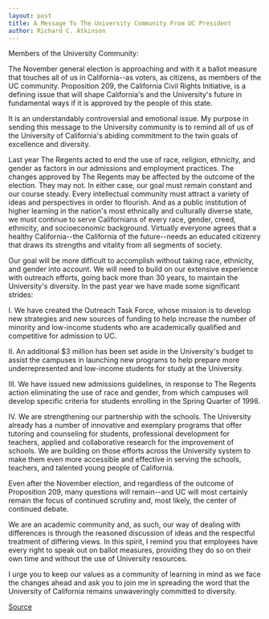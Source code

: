 ```yaml
---
layout: post
title: A Message To The University Community From UC President
author: Richard C. Atkinson
--- 
```


Members of the University Community:

The November general election is approaching and with it a ballot measure that touches all of us in California--as voters, as citizens, as members of the UC community.  Proposition 209, the California Civil Rights Initiative, is a defining issue that will shape California's and the University's future in fundamental ways if it is approved by the people of this state.
    
It is an understandably controversial and emotional issue.  My purpose in sending this message to the University community is to remind all of us of the University of California's abiding commitment to the twin goals of excellence and diversity.

Last year The Regents acted to end the use of race, religion, ethnicity, and gender as factors in our admissions and employment practices.  The changes approved by The Regents may be affected by the outcome of the election. They may not.  In either case, our goal must remain constant and our course steady.  Every intellectual community must attract a variety of ideas and perspectives in order to flourish.  And as a public institution of higher learning in the nation's most ethnically and culturally diverse state, we must continue to serve Californians of every race, gender, creed, ethnicity, and socioeconomic background.  Virtually everyone agrees that a healthy California--the California of the future--needs an educated citizenry that draws its strengths and vitality from all segments of society.

Our goal will be more difficult to accomplish without taking race, ethnicity, and gender into account.  We will need to build on our extensive experience with outreach efforts, going back more than 30 years, to maintain the University's diversity.  In the past year we have made some significant strides:

I.	We have created the Outreach Task Force, whose mission is to develop new strategies and new sources of funding to help increase the number of minority and low-income students who are academically qualified and competitive for admission to UC.

II.	An additional $3 million has been set aside in the University's budget to assist the campuses in launching new programs to help prepare more underrepresented and low-income students for study at the University.

III. We have issued new admissions guidelines, in response to The Regents action eliminating the use of race and gender, from which campuses will develop specific criteria for students enrolling in the Spring Quarter of 1998.

IV.	We are strengthening our partnership with the schools.  The University already has a number of innovative and exemplary programs that offer tutoring and counseling for students, professional development for teachers, applied and collaborative research for the improvement of schools.  We are building on those efforts across the University system to make them even more accessible and effective in serving the schools, teachers, and talented young people of California.

Even after the November election, and regardless of the outcome of Proposition 209, many questions will remain--and UC will most certainly remain the focus of continued scrutiny and, most likely, the center of continued debate.

We are an academic community and, as such, our way of dealing with differences is through the reasoned discussion of ideas and the respectful treatment of differing views.  In this spirit, I remind you that employees have every right to speak out on ballot measures, providing they do so on their own time and without the use of University resources.

I urge you to keep our values as a community of learning in mind as we face the changes ahead and ask you to join me in spreading the word that the University of California remains unwaveringly committed to diversity.

[Source](http://www1.ucsc.edu/oncampus/currents/96-09-23/election.htm "Permalink to UC Santa Cruz / Breaking News")
